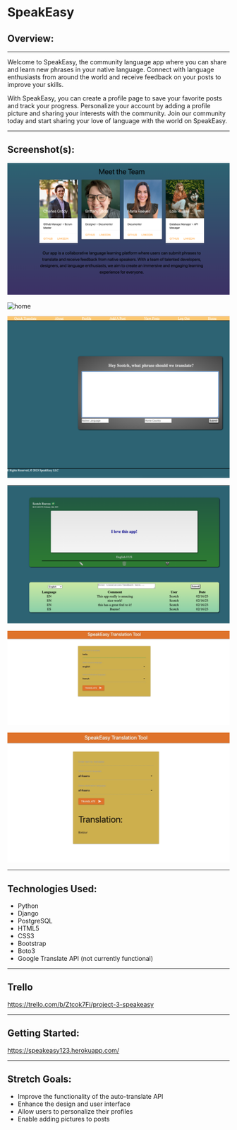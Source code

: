 # SpeakEasy


## Overview: 

---

Welcome to SpeakEasy, the community language app where you can share and learn new phrases in your native language. Connect with language enthusiasts from around the world and receive feedback on your posts to improve your skills.

With SpeakEasy, you can create a profile page to save your favorite posts and track your progress. Personalize your account by adding a profile picture and sharing your interests with the community. Join our community today and start sharing your love of language with the world on SpeakEasy.


---


## Screenshot(s):

![team](main_app/static/images/team.png)

![home](main_app/static/images/home.png)

![add-phrase](main_app/static/images/add-phrase.png)

![details page](main_app/static/images/detail-page.png)


![translation](main_app/static/images/translate.jpeg)

![translation](main_app/static/images/translate-2.jpeg)





---
## Technologies Used:

* Python
* Django
* PostgreSQL
* HTML5
* CSS3
* Bootstrap
* Boto3
* Google Translate API (not currently functional)



---

## Trello

https://trello.com/b/Ztcok7Fi/project-3-speakeasy


--- 

## Getting Started:

https://speakeasy123.herokuapp.com/


---

## Stretch Goals:

* Improve the functionality of the auto-translate API
* Enhance the design and user interface
* Allow users to personalize their profiles
* Enable adding pictures to posts


